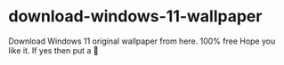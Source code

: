 # download-windows-11-wallpaper
Download Windows 11 original wallpaper from here. 100% free
Hope you like it. If yes then put a 🌟 
